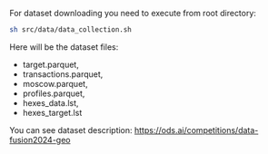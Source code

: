 For dataset downloading you need to execute from root directory:
```sh
sh src/data/data_collection.sh
```

Here will be the dataset files: 
- target.parquet, 
- transactions.parquet, 
- moscow.parquet, 
- profiles.parquet, 
- hexes_data.lst, 
- hexes_target.lst

You can see dataset description: https://ods.ai/competitions/data-fusion2024-geo
